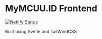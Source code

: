 # MyMCUU.ID Frontend

[![Netlify Status](https://api.netlify.com/api/v1/badges/c7cd1150-912c-4bea-9706-e1d69baf7e03/deploy-status)](https://app.netlify.com/sites/dazzling-pike-d87bb3/deploys)


Built using Svelte and TailWindCSS

